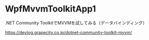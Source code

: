 # WpfMvvmToolkitApp1
.NET Community ToolkitでMVVMを試してみる（データバインディング）

https://devlog.grapecity.co.jp/dotnet-community-toolkit-mvvm/
